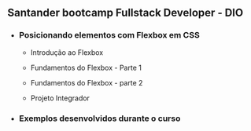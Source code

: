 ## Santander bootcamp Fullstack Developer - DIO

- ### Posicionando elementos com Flexbox em CSS
  
  - Introdução ao Flexbox
  
  - Fundamentos do Flexbox - Parte 1
  
  - Fundamentos do Flexbox - parte 2
  
  - Projeto Integrador
  
  

- ### Exemplos desenvolvidos durante o curso
